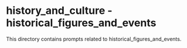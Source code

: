 # history_and_culture - historical_figures_and_events

This directory contains prompts related to historical_figures_and_events.